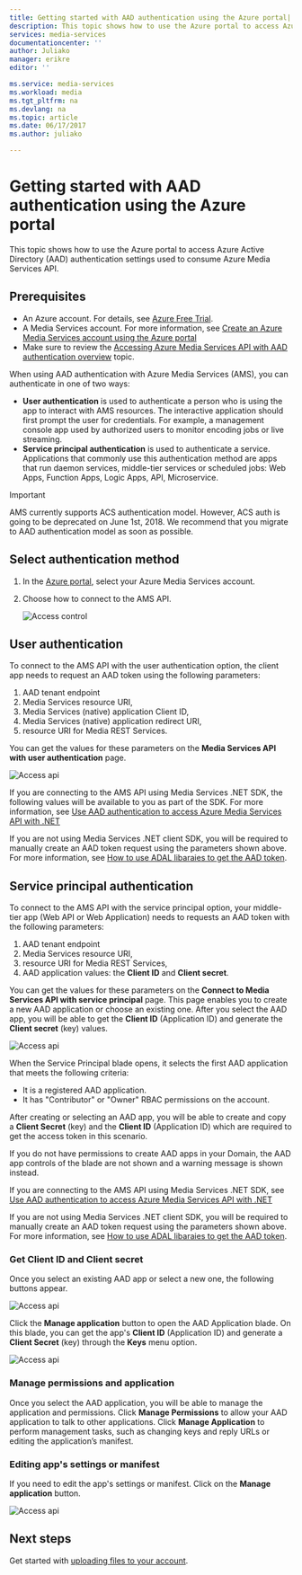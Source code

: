 ```yaml
---
title: Getting started with AAD authentication using the Azure portal| Microsoft Docs
description: This topic shows how to use the Azure portal to access Azure Active Directory (AAD) authentication used to consume Azure Media Services API. 
services: media-services
documentationcenter: ''
author: Juliako
manager: erikre
editor: ''

ms.service: media-services
ms.workload: media
ms.tgt_pltfrm: na
ms.devlang: na
ms.topic: article
ms.date: 06/17/2017
ms.author: juliako

---
```

# Getting started with AAD authentication using the Azure portal

This topic shows how to use the Azure portal to access Azure Active Directory (AAD) authentication settings used to consume Azure Media Services API.

## Prerequisites

- An Azure account. For details, see [Azure Free Trial](https://azure.microsoft.com/pricing/free-trial/). 
- A Media Services account. For more information, see [Create an Azure Media Services account using the Azure portal](media-services-portal-create-account.md)
- Make sure to review the [Accessing Azure Media Services API with AAD authentication overview](media-services-use-aad-auth-to-access-ams-api.md) topic. 

When using AAD authentication with Azure Media Services (AMS), you can authenticate in one of two ways:

- **User authentication** is used to authenticate a person who is using the app to interact with AMS resources. The interactive application should first prompt the user for credentials. For example, a management console app used by authorized users to monitor encoding jobs or live streaming. 
- **Service principal authentication** is used to authenticate a service. Applications that commonly use this authentication method are apps that run daemon services, middle-tier services or scheduled jobs: Web Apps, Function Apps, Logic Apps, API, Microservice.

>[!IMPORTANT]
>AMS currently supports ACS authentication model. However, ACS auth is going to be deprecated on June 1st, 2018. We recommend that you migrate to AAD authentication model as soon as possible.

## Select authentication method

1. In the [Azure portal](https://portal.azure.com/), select your Azure Media Services account.
2. Choose how to connect to the AMS API.

	![Access control](./media/media-services-portal-get-started-with-aad/media-services-portal-get-started01.png)

## User authentication

To connect to the AMS API with the user authentication option, the client app needs to request an AAD token using the following parameters:  

1. AAD tenant endpoint
2. Media Services resource URI, 
3. Media Services (native) application Client ID, 
4. Media Services (native) application redirect URI, 
5. resource URI for Media REST Services.

You can get the values for these parameters on the **Media Services API with user authentication** page. 

![Access api](./media/media-services-portal-get-started-with-aad/media-services-portal-get-started02.png)

If you are connecting to the AMS API using Media Services .NET SDK, the following values will be available to you as part of the SDK. For more information, see [Use AAD authentication to access Azure Media Services API with .NET](media-services-dotnet-get-started-with-aad.md)

If you are not using Media Services .NET client SDK, you will be required to manually create an AAD token request using the parameters shown above. For more information, see [How to use ADAL libaraies to get the AAD token](../active-directory/develop/active-directory-authentication-libraries.md).

## Service principal authentication

To connect to the AMS API with the service principal option, your middle-tier app (Web API or Web Application) needs to requests an AAD token with the following parameters:  

1. AAD tenant endpoint
2. Media Services resource URI, 
3. resource URI for Media REST Services,
4. AAD application values: the **Client ID** and **Client secret**.

You can get the values for these parameters on the **Connect to Media Services API with service principal** page. This page enables you to create a new AAD application or choose an existing one. After you select the AAD app, you will be able to get the **Client ID** (Application ID) and generate the **Client secret** (key) values. 

![Access api](./media/media-services-portal-get-started-with-aad/media-services-portal-get-started04.png)

When the Service Principal blade opens, it selects the first AAD application that meets the following criteria:

- It is a registered AAD application.
- It has "Contributor" or "Owner" RBAC permissions on the account.

After creating or selecting an AAD app, you will be able to create and copy a **Client Secret** (key) and the **Client ID** (Application ID) which are required to get the access token in this scenario.

If you do not have permissions to create AAD apps in your Domain, the AAD app controls of the blade are not shown and a warning message is shown instead.

If you are connecting to the AMS API using Media Services .NET SDK, see [Use AAD authentication to access Azure Media Services API with .NET](media-services-dotnet-get-started-with-aad.md)

If you are not using Media Services .NET client SDK, you will be required to manually create an AAD token request using the parameters shown above. For more information, see [How to use ADAL libaraies to get the AAD token](../active-directory/develop/active-directory-authentication-libraries.md).

### Get Client ID and Client secret

Once you select an existing AAD app or select a new one, the following buttons appear.

![Access api](./media/media-services-portal-get-started-with-aad/media-services-portal-manage.png)

Click the **Manage application** button to open the AAD Application blade. On this blade, you can get the app's **Client ID** (Application ID) and generate a **Client Secret** (key) through the **Keys** menu option.

![Access api](./media/media-services-portal-get-started-with-aad/media-services-portal-get-started06.png) 

### Manage permissions and application

Once you select the AAD application, you will be able to manage the application and permissions. Click **Manage Permissions** to allow your AAD application to talk to other applications. Click **Manage Application** to perform management tasks, such as changing keys and reply URLs or editing the application’s manifest.

### Editing app's settings or manifest

If you need to edit the app's settings or manifest. Click on the **Manage application** button.

![Access api](./media/media-services-portal-get-started-with-aad/media-services-portal-get-started05.png)

## Next steps

Get started with [uploading files to your account](media-services-portal-upload-files.md).